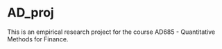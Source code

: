 # AD_proj

This is an empirical research project for the course AD685 - Quantitative Methods for Finance.
